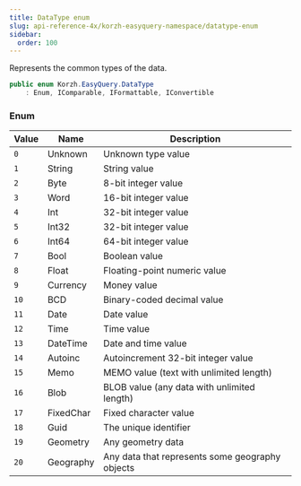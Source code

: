 ```yaml
---
title: DataType enum
slug: api-reference-4x/korzh-easyquery-namespace/datatype-enum
sidebar:
  order: 100
---
```


Represents the common types of the data.
```csharp
public enum Korzh.EasyQuery.DataType
    : Enum, IComparable, IFormattable, IConvertible

```

### Enum

| Value | Name | Description | 
| --- | --- | --- | 
| `0` | Unknown | Unknown type value | 
| `1` | String | String value | 
| `2` | Byte | 8-bit integer value | 
| `3` | Word | 16-bit integer value | 
| `4` | Int | 32-bit integer value | 
| `5` | Int32 | 32-bit integer value | 
| `6` | Int64 | 64-bit integer value | 
| `7` | Bool | Boolean value | 
| `8` | Float | Floating-point numeric value | 
| `9` | Currency | Money value | 
| `10` | BCD | Binary-coded decimal value | 
| `11` | Date | Date value | 
| `12` | Time | Time value | 
| `13` | DateTime | Date and time value | 
| `14` | Autoinc | Autoincrement 32-bit integer value | 
| `15` | Memo | MEMO value (text with unlimited length) | 
| `16` | Blob | BLOB value (any data with unlimited length) | 
| `17` | FixedChar | Fixed character value | 
| `18` | Guid | The unique identifier | 
| `19` | Geometry | Any geometry data | 
| `20` | Geography | Any data that represents some geography objects |
